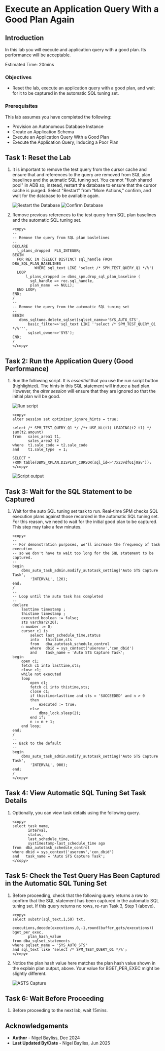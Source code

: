# Execute an Application Query With a Good Plan Again

## Introduction

In this lab you will execute and application query with a good plan. Its performance will be acceptable.

Estimated Time: 20mins

### Objectives
- Reset the lab, execute an application query with a good plan, and wait for it to be captured in the automatic SQL tuning set.

### Prerequisites
This lab assumes you have completed the following:

- Provision an Autonomous Database Instance
- Create an Application Schema
- Execute an Application Query With a Good Plan
- Execute the Application Query, Inducing a Poor Plan

## Task 1: Reset the Lab

1. It is important to remove the test query from the cursor cache and ensure that and references to the query are removed from SQL plan baselines and the autmatic SQL tuning set. You cannot "flush shared pool" in ADB so, instead, restart the database to ensure that the cursor cache is purged. Select "Restart" from "More Actions," confirm, and wait for the database to be available again.

    ![Restart the Database](./images/restart.png)
    ![Confirm Database](./images/restart2.png)

2. Remove previous references to the test query from SQL plan baselines and the automatic SQL tuning set.

	```
	<copy>        
    --
    -- Remove the query from SQL plan baslelines
    --
    DECLARE
      l_plans_dropped  PLS_INTEGER;
    BEGIN
      FOR REC IN (SELECT DISTINCT sql_handle FROM DBA_SQL_PLAN_BASELINES 
              WHERE sql_text LIKE 'select /* SPM_TEST_QUERY_Q1 */%')
      LOOP
          l_plans_dropped := dbms_spm.drop_sql_plan_baseline (
            sql_handle => rec.sql_handle,
            plan_name  => NULL);
      END LOOP;
    END;
    /
    --
    -- Remove the query from the automatic SQL tuning set
    --
    BEGIN
       dbms_sqltune.delete_sqlset(sqlset_name=>'SYS_AUTO_STS',
           basic_filter=>'sql_text LIKE ''select /* SPM_TEST_QUERY_Q1 */%''',
    	   sqlset_owner=>'SYS');
    END;
    /
	</copy>
	```

## Task 2: Run the Application Query (Good Performance)

1. Run the following script. It is *essential* that you use the run script button (highlighted). The hints in this SQL statement will induce a bad plan. However, the *alter session* will ensure that they are ignored so that the initial plan will be good.

    ![Run script](./images/run-script-button.png)

    ```
    <copy>
    alter session set optimizer_ignore_hints = true;

    select /* SPM_TEST_QUERY_Q1 */ /*+ USE_NL(t1) LEADING(t2 t1) */ sum(t2.amount)
    from   sales_area1 t1, 
           sales_area2 t2
    where  t1.sale_code = t2.sale_code
    and    t1.sale_type  = 1;

    SELECT *
    FROM table(DBMS_XPLAN.DISPLAY_CURSOR(sql_id=>'7x23vdf61j0av'));
    </copy>
    ```

    ![Script output](./images/plan1.png)

## Task 3: Wait for the SQL Statement to be Captured

1. Wait for the auto SQL tuning set task to run. Real-time SPM checks SQL execution plans against those recorded in the automatic SQL tuning set. For this reason, we need to wait for the initial good plan to be captured. This step may take a few minutes.

    ```
    <copy>
    --
    -- For demonstration purposes, we'll increase the frequency of task execution
    -- so we don't have to wait too long for the SQL statement to be captured.
    --
    begin
        dbms_auto_task_admin.modify_autotask_setting('Auto STS Capture Task', 
            'INTERVAL', 120);
    end;
    /
    --
    -- Loop until the auto task has completed
    --
    declare
        lasttime timestamp ;
        thistime timestamp ;
        executed boolean := false;
        sts varchar2(20);
        n number := 0;
        cursor c1 is
            select last_schedule_time,status
            into   thistime,sts
            from   dba_autotask_schedule_control 
            where  dbid = sys_context('userenv','con_dbid')
            and    task_name = 'Auto STS Capture Task';
    begin
        open c1;
        fetch c1 into lasttime,sts;
        close c1;
        while not executed
        loop 
            open c1;
            fetch c1 into thistime,sts;
            close c1;
            if thistime>lasttime and sts = 'SUCCEEDED' and n > 0
            then
                executed := true;
            else
                dbms_lock.sleep(2);
            end if;
            n := n + 1;
        end loop;
    end;
    /
    --
    -- Back to the default
    --
    begin
        dbms_auto_task_admin.modify_autotask_setting('Auto STS Capture Task', 
            'INTERVAL', 900);
    end;
    /
    </copy>
    ```

## Task 4: View Automatic SQL Tuning Set Task Details

1. Optionally, you can view task details using the following query.
    
    ```
    <copy>
    select task_name, 
           interval,
           status, 
           last_schedule_time, 
           systimestamp-last_schedule_time ago
    from  dba_autotask_schedule_control 
    where dbid = sys_context('userenv','con_dbid')
    and   task_name = 'Auto STS Capture Task';
	</copy>
	```

## Task 5: Check the Test Query Has Been Captured in the Automatic SQL Tuning Set

1. Before proceeding, check that the following query returns a row to confirm that the SQL statement has been captured in the automatic SQL tuning set. If this query returns no rows, re-run Task 3, Step 1 (above).

    ```
	<copy>
    select substr(sql_text,1,50) txt,
           executions,decode(executions,0,-1,round(buffer_gets/executions)) bget_per_exec,
           plan_hash_value
    from dba_sqlset_statements 
    where sqlset_name = 'SYS_AUTO_STS' 
    and sql_text like 'select /* SPM_TEST_QUERY_Q1 */%';
    </copy>
	```

2. Notice the plan hash value here matches the plan hash value shown in the explain plan output, above. Your value for BGET\_PER\_EXEC might be slightly different.

    ![ASTS Capture](./images/output-asts-v2.png)

## Task 6: Wait Before Proceeding

1. Before proceeding to the next lab, wait 15mins.

## Acknowledgements
* **Author** - Nigel Bayliss, Dec 2024
* **Last Updated By/Date** - Nigel Bayliss, Jun 2025